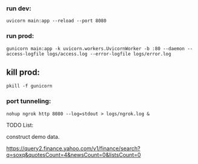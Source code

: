 ### run dev: 
```
uvicorn main:app --reload --port 8080
```
### run prod:
```
gunicorn main:app -k uvicorn.workers.UvicornWorker -b :80 --daemon --access-logfile logs/access.log --error-logfile logs/error.log
```

## kill prod:
```
pkill -f gunicorn
```

### port tunneling:
```
nohup ngrok http 8080 --log=stdout > logs/ngrok.log &
```

TODO List:

construct demo data.

https://query2.finance.yahoo.com/v1/finance/search?q=soxq&quotesCount=4&newsCount=0&listsCount=0
